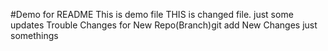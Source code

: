 #Demo for README
This is demo file
THIS is changed file.
just some updates
Trouble Changes for New Repo(Branch)git add 
New Changes
just somethings
